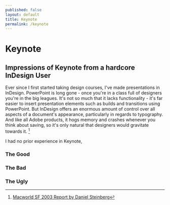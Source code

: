 ```yaml
---
published: false
layout: default
title: Keynote
permalink: /keynote
---
```



# Keynote #
## Impressions of Keynote from a hardcore InDesign User ##

Ever since I first started taking design courses, I've made presentations in InDesign. PowerPoint is long gone - once you're in a class full of designers you're in the big leagues. It's not so much that it lacks functionality - it's far easier to insert presentation elements such as builds and transitions using PowerPoint. But InDesign offers an enormous amount of control over all aspects of a document's appearance, particularly in regards to typography. And like all Adobe products, it hogs memory and crashes whenever you think about saving, so it's only natural that designers would gravitate towards it. [^foot]

I had no prior experience in Keynote,

### The Good ###


### The Bad ###

### The Ugly ###

[^foot]: [Macworld SF 2003 Report by Daniel Steinberg](http://macdevcenter.com/lpt/a/3099/)
